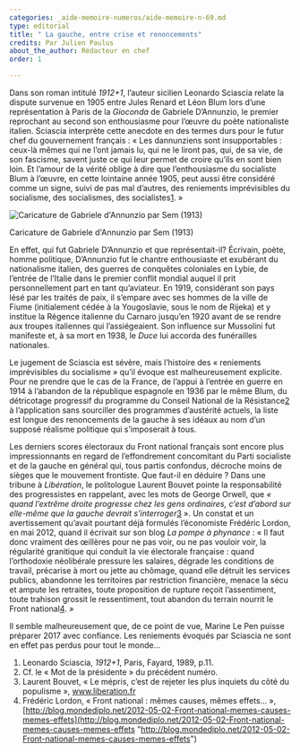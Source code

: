 ```yaml
---
categories: _aide-memoire-numeros/aide-memoire-n-69.md
type: editorial
title: " La gauche, entre crise et renoncements"
credits: Par Julien Paulus
about_the_author: Rédacteur en chef
order: 1

---
```

Dans son roman intitulé _1912+1_, l’auteur sicilien Leonardo Sciascia relate la dispute survenue en 1905 entre Jules Renard et Léon Blum lors d’une représentation à Paris de la _Gioconda_ de Gabriele D’Annunzio, le premier reprochant au second son enthousiasme pour l’œuvre du poète nationaliste italien. Sciascia interprète cette anecdote en des termes durs pour le futur chef du gouvernement français : « Les dannunziens sont insupportables : ceux-là mêmes qui ne l’ont jamais lu, qui ne le liront pas, qui, de sa vie, de son fascisme, savent juste ce qui leur permet de croire qu’ils en sont bien loin. Et l’amour de la vérité oblige à dire que l’enthousiasme du socialiste Blum à l’œuvre, en cette lointaine année 1905, peut aussi être considéré comme un signe, suivi de pas mal d’autres, des reniements imprévisibles du socialisme, des socialismes, des socialistes[1](#footnote-1). »

![Caricature de Gabriele d'Annunzio par Sem (1913)](https://www.territoires-memoire.be/assets/uploads/Sem_Dannunzio.jpg)

<span class="img-copyright">Caricature de Gabriele d'Annunzio par Sem (1913)</span>

En effet, qui fut Gabriele D’Annunzio et que représentait-il? Écrivain, poète, homme politique, D’Annunzio fut le chantre enthousiaste et exubérant du nationalisme italien, des guerres de conquêtes coloniales en Lybie, de l’entrée de l’Italie dans le premier conflit mondial auquel il prit personnellement part en tant qu’aviateur. En 1919, considérant son pays lésé par les traités de paix, il s’empare avec ses hommes de la ville de Fiume (initialement cédée à la Yougoslavie, sous le nom de Rijeka) et y institue la Régence italienne du Carnaro jusqu’en 1920 avant de se rendre aux troupes italiennes qui l’assiégeaient. Son influence sur Mussolini fut manifeste et, à sa mort en 1938, le _Duce_ lui accorda des funérailles nationales.

Le jugement de Sciascia est sévère, mais l’histoire des « reniements imprévisibles du socialisme » qu’il évoque est malheureusement explicite. Pour ne prendre que le cas de la France, de l’appui à l’entrée en guerre en 1914 à l’abandon de la république espagnole en 1936 par le même Blum, du détricotage progressif du programme du Conseil National de la Résistance[2](#footnote-2) à l’application sans sourciller des programmes d’austérité actuels, la liste est longue des renoncements de la gauche à ses idéaux au nom d’un supposé réalisme politique qui s’imposerait à tous.

Les derniers scores électoraux du Front national français sont encore plus impressionnants en regard de l’effondrement concomitant du Parti socialiste et de la gauche en général qui, tous partis confondus, décroche moins de sièges que le mouvement frontiste. Que faut-il en déduire ? Dans une tribune à _Libération_, le politologue Laurent Bouvet pointe la responsabilité des progressistes en rappelant, avec les mots de George Orwell, que _« quand l’extrême droite progresse chez les gens ordinaires, c’est d’abord sur elle-même que la gauche devrait s’interroger_[3](#footnote-3) ». Un constat et un avertissement qu’avait pourtant déjà formulés l’économiste Frédéric Lordon, en mai 2012, quand il écrivait sur son blog _La pompe à phynance_ : « Il faut donc vraiment des œillères pour ne pas voir, ou ne pas vouloir voir, la régularité granitique qui conduit la vie électorale française : quand l’orthodoxie néolibérale pressure les salaires, dégrade les conditions de travail, précarise à mort ou jette au chômage, quand elle détruit les services publics, abandonne les territoires par restriction financière, menace la sécu et ampute les retraites, toute proposition de rupture reçoit l’assentiment, toute trahison grossit le ressentiment, tout abandon du terrain nourrit le Front national[4](#footnote-4). »

Il semble malheureusement que, de ce point de vue, Marine Le Pen puisse préparer 2017 avec confiance. Les reniements évoqués par Sciascia ne sont en effet pas perdus pour tout le monde…

1. Leonardo Sciascia, _1912+1_, Paris, Fayard, 1989, p.11.
2. Cf. le « Mot de la présidente » du précédent numéro.
3. Laurent Bouvet, « Le mépris, c’est de rejeter les plus inquiets du côté du populisme », www.liberation.fr
4. Frédéric Lordon, « Front national : mêmes causes, mêmes effets… », [http://blog.mondediplo.net/2012-05-02-Front-national-memes-causes-memes-effets](http://blog.mondediplo.net/2012-05-02-Front-national-memes-causes-memes-effets "http://blog.mondediplo.net/2012-05-02-Front-national-memes-causes-memes-effets")